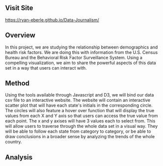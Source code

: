 

## Visit Site 
https://ryan-eberle.github.io/Data-Journalism/

## Overview
In this project, we are studying the relationship between demographics and health risk factors. We are doing this with information from the U.S. Census Bureau and the Behavioral Risk Factor Surveillance System. Using a compelling visualization, we aim to share the powerful aspects of this data set in a way that users can interact with. 

## Method
Using the tools available through Javascript and D3, we will bind our data csv file to an interactive website. The website will contain an interactive scatter plot that will have each state's initials in the corresponding circle. The circles will also feature a hover over function that will display the true values from each X and Y axis so that users can access the true value from each point. The x and y axises will have 3 values each to select from. This will allow users to traverse through the whole data set in a visual way. They will be able to follow each state from category to category, or be able to draw conclusions in a broader sense by analyzing the trends of the whole country. 

## Analysis

